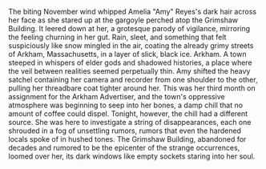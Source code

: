 The biting November wind whipped Amelia "Amy" Reyes's dark hair across her face as she stared up at the gargoyle perched atop the Grimshaw Building.  It leered down at her, a grotesque parody of vigilance, mirroring the feeling churning in her gut.  Rain, sleet, and something that felt suspiciously like snow mingled in the air, coating the already grimy streets of Arkham, Massachusetts, in a layer of slick, black ice.  Arkham. A town steeped in whispers of elder gods and shadowed histories, a place where the veil between realities seemed perpetually thin. Amy shifted the heavy satchel containing her camera and recorder from one shoulder to the other, pulling her threadbare coat tighter around her. This was her third month on assignment for the Arkham Advertiser, and the town's oppressive atmosphere was beginning to seep into her bones, a damp chill that no amount of coffee could dispel. Tonight, however, the chill had a different source.  She was here to investigate a string of disappearances, each one shrouded in a fog of unsettling rumors, rumors that even the hardened locals spoke of in hushed tones.  The Grimshaw Building, abandoned for decades and rumored to be the epicenter of the strange occurrences, loomed over her, its dark windows like empty sockets staring into her soul.
